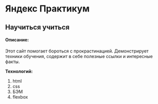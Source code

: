 # Яндекс Практикум
## Научиться учиться

#### Описание:
Этот сайт помогает бороться с прокрастинацией. Демонстрирует техники обучения, содержит в себе полезные ссылки и интересные факты.

**Технологий:**
1. html
2. css
3. БЭМ
4. flexbox